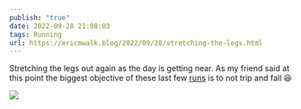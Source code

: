 ```yaml
---
publish: "true"
date: 2022-09-28 21:08:03
tags: Running
url: https://ericmwalk.blog/2022/09/28/stretching-the-legs.html
---
```


Stretching the legs out again as the day is getting near. As my friend said at this point the biggest objective of these last few [runs](http://www.strava.com/activities/7881233735) is to not trip and fall 😆

![](https://ericmwalk.blog/uploads/2022/2f51cc71f9.jpg)